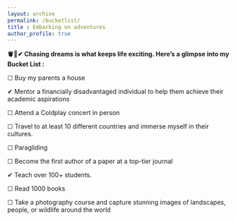 ```yaml
---
layout: archive
permalink: /bucketlist/
title : Embarking on adventures
author_profile: true
---
```

<b>🪣📃✔ Chasing dreams is what keeps life exciting. Here’s a glimpse into my Bucket List : </b>


☐ Buy my parents a house

✔ Mentor a financially disadvantaged individual to help them achieve their academic aspirations

☐ Attend a Coldplay concert in person

☐ Travel to at least 10 different countries and immerse myself in their cultures.

☐ Paragliding

☐ Become the first author of a paper at a top-tier journal

✔ Teach over 100+ students.

☐ Read 1000 books

☐ Take a photography course and capture stunning images of landscapes, people, or wildlife around the world








